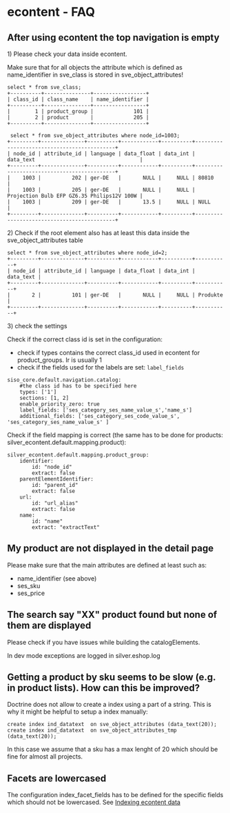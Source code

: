 # econtent - FAQ

## After using econtent the top navigation is empty

1\) Please check your data inside econtent.

Make sure that for all objects the attribute which is defined as name\_identifier in sve\_class is stored in sve\_object\_attributes\!

``` 
select * from sve_class;
+----------+---------------+-----------------+
| class_id | class_name    | name_identifier |
+----------+---------------+-----------------+
|        1 | product_group |             101 |
|        2 | product       |             205 |
+----------+---------------+-----------------+
 
 select * from sve_object_attributes where node_id=1003;
+---------+--------------+----------+------------+----------+--------------------------------------------+
| node_id | attribute_id | language | data_float | data_int | data_text                                  |
+---------+--------------+----------+------------+----------+--------------------------------------------+
|    1003 |          202 | ger-DE   |       NULL |     NULL | 80810                                      |
|    1003 |          205 | ger-DE   |       NULL |     NULL | Projection Bulb EFP GZ6.35 Philips12V 100W |
|    1003 |          209 | ger-DE   |       13.5 |     NULL | NULL                                       |
+---------+--------------+----------+------------+----------+--------------------------------------------+
```

2\) Check if the root element also has at least this data inside the sve\_object\_attributes table

``` 
select * from sve_object_attributes where node_id=2;
+---------+--------------+----------+------------+----------+-----------+
| node_id | attribute_id | language | data_float | data_int | data_text |
+---------+--------------+----------+------------+----------+-----------+
|       2 |          101 | ger-DE   |       NULL |     NULL | Produkte  |
+---------+--------------+----------+------------+----------+-----------+
```

3\) check the settings

Check if the correct class id is set in the configuration:

- check if types contains the correct class\_id used in econtent for product\_groups. Ir is usually 1
- check if the fields used for the labels are set: `label_fields`

``` 
siso_core.default.navigation.catalog:
    #the class id has to be specified here
    types: ['1']
    sections: [1, 2]
    enable_priority_zero: true
    label_fields: ['ses_category_ses_name_value_s','name_s']
    additional_fields: ['ses_category_ses_code_value_s', 'ses_category_ses_name_value_s' ]
```

Check if the field mapping is correct (the same has to be done for products: silver\_econtent.default.mapping.product):

``` 
silver_econtent.default.mapping.product_group:
    identifier:
        id: "node_id"
        extract: false
    parentElementIdentifier:
        id: "parent_id"
        extract: false
    url:
        id: "url_alias"
        extract: false
    name:
        id: "name"
        extract: "extractText"
```

## My product are not displayed in the detail page

Please make sure that the main attributes are defined at least such as:

- name_identifier (see above)
- ses_sku
- ses_price 

## The search say "XX" product found but none of them are displayed

Please check if you have issues while building the catalogElements.

In dev mode exceptions are logged in silver.eshop.log

## Getting a product by sku seems to be slow (e.g. in product lists). How can this be improved?

Doctrine does not allow to create a index using a part of a string. This is why it might be helpful to setup a index manually:

``` 
create index ind_datatext  on sve_object_attributes (data_text(20));
create index ind_datatext  on sve_object_attributes_tmp (data_text(20));
```

In this case we assume that a sku has a max lenght of 20 which should be fine for almost all projects.

## Facets are lowercased

The configuration index_facet_fields has to be defined for the specific fields which should not be lowercased. See [Indexing econtent data](econtent_features/indexing_econtent_data/indexing_econtent_data.md)
